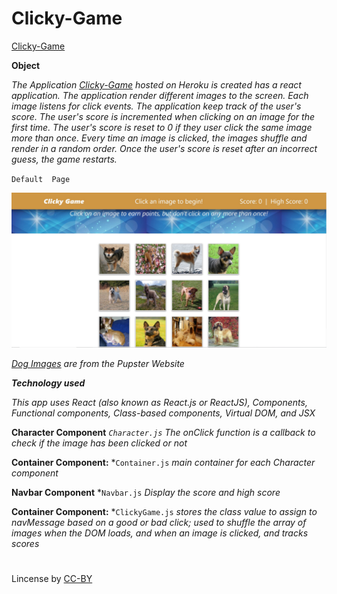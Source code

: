 # Clicky-Game

[Clicky-Game](https://powerful-everglades-22681.herokuapp.com/) 

**Object**

*The Application [Clicky-Game](https://powerful-everglades-22681.herokuapp.com/) hosted on Heroku is created has a react application. The application render different images to the screen. Each image listens for click events. The application keep track of the user's score. The user's score is incremented when clicking on an image for the first time. The user's score is reset to 0 if they user click the same image more than once. Every time an image is clicked, the images shuffle and render in a random order. Once the user's score is reset after an incorrect guess, the game restarts.*



`Default  Page`

<a href="#"><img src="https://github.com/fpinder/Clicky-Game/blob/master/src/images/backgroundRead.jpg" alt="Home Page"></a>


*[Dog Images](https://pupster.netlify.com/) are from the  Pupster Website* 


**_Technology used_**

*This app uses React (also known as React.js or ReactJS), Components, Functional components, Class-based components, Virtual DOM, and JSX*



**Character Component** *`Character.js` The onClick function is a callback to check if the image has been clicked or not* 

**Container Component:** *`Container.js` *main container for each Character component*

**Navbar Component** *`Navbar.js` *Display the score  and  high score*

**Container Component:** *`ClickyGame.js` *stores the class value to assign to navMessage based on a good or bad click; used to shuffle the array of images when the DOM loads, and when an image is clicked, and tracks scores*
 


#
Lincense by <a href="https://creativecommons.org/licenses/by/3.0/" rel="nofollow">CC-BY</a>

